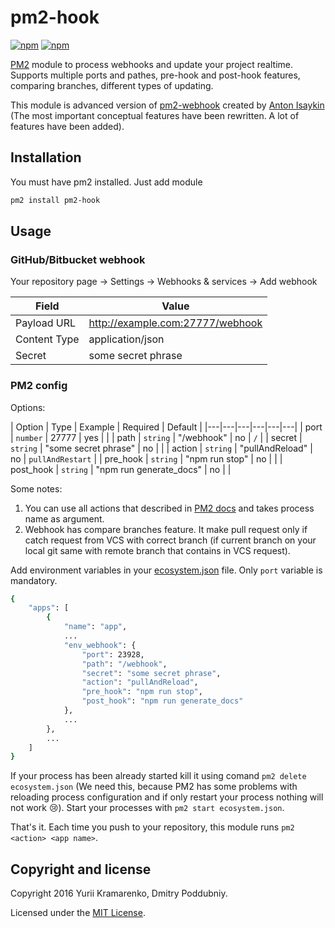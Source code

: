 # pm2-hook

[![npm](https://img.shields.io/npm/v/pm2-hook.svg)](https://www.npmjs.com/package/pm2-hook)
[![npm](https://img.shields.io/npm/dm/pm2-hook.svg)](https://www.npmjs.com/package/pm2-hook)

[PM2](https://github.com/Unitech/pm2) module to process webhooks and update your project realtime. Supports multiple ports and pathes, pre-hook and post-hook features, comparing branches, different types of updating.

This module is advanced version of [pm2-webhook](https://github.com/oowl/pm2-webhook) created by [Anton Isaykin](https://github.com/oowl) (The most important conceptual features have been rewritten. A lot of features have been added).

## Installation

You must have pm2 installed. Just add module

```sh
pm2 install pm2-hook
```

## Usage

### GitHub/Bitbucket webhook

Your repository page → Settings → Webhooks & services → Add webhook

| Field | Value |
|---|---|
| Payload URL | http://example.com:27777/webhook |
| Content Type | application/json |
| Secret | some secret phrase |

### PM2 config

Options:

| Option | Type | Example | Required | Default |
|---|---|---|---|---|---|
| port | `number` | 27777 | yes | |
| path | `string` | "/webhook" | no | `/` |
| secret | `string` | "some secret phrase" | no | |
| action | `string` | "pullAndReload" | no | `pullAndRestart` |
| pre_hook | `string` | "npm run stop" | no | |
| post_hook | `string` | "npm run generate_docs" | no | |

Some notes:

1. You can use all actions that described in [PM2 docs](http://pm2.keymetrics.io/docs/usage/pm2-api/) and takes process name as argument.
2. Webhook has compare branches feature. It make pull request only if catch request from VCS with correct branch (if current branch on your local git same with remote branch that contains in VCS request).

Add environment variables in your [ecosystem.json](http://pm2.keymetrics.io/docs/usage/application-declaration/) file. Only `port` variable is mandatory.

```sh
{
    "apps": [
        {
            "name": "app",
            ...
            "env_webhook": {
                "port": 23928,
                "path": "/webhook",
                "secret": "some secret phrase",
                "action": "pullAndReload",
                "pre_hook": "npm run stop",
                "post_hook": "npm run generate_docs"
            },
            ...
        },
        ...
    ]
}
```
If your process has been already started kill it using comand `pm2 delete ecosystem.json` (We need this, because PM2 has some problems with reloading process configuration and if only restart your process nothing will not work :cry:).
Start your processes with `pm2 start ecosystem.json`.

That's it. Each time you push to your repository, this module runs `pm2 <action> <app name>`.

## Copyright and license

Copyright 2016 Yurii Kramarenko, Dmitry Poddubniy.

Licensed under the [MIT License](https://github.com/Dalas/pm2-webhook/blob/master/LICENSE).
